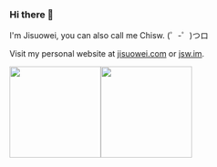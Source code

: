 ### Hi there 👋

I'm Jisuowei, you can also call me Chisw. (゜-゜)つロ

Visit my personal website at [jisuowei.com](https://jisuowei.com) or [jsw.im](http://jsw.im).

<div style="display: flex;">
<img style="height: 160px;" src="https://github-readme-stats.vercel.app/api/top-langs/?username=chisw&layout=compact" >
<img style="height: 160px;" src="https://github-readme-stats.vercel.app/api?username=chisw&show_icons=true" >
</div>
